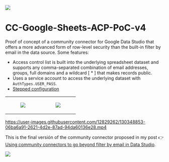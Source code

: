 ![](https://user-images.githubusercontent.com/12829262/130348347-2d9c0abe-9886-4025-b0d4-c69cc9910a79.png)

# CC-Google-Sheets-ACP-PoC-v4

Proof of concept of a community connector for Google Data Studio that offers a more advanced form of row-level security than the built-in filter by email in the data source. Some features:

*   Access control list is built into the underlying spreadsheet dataset and supports any comma-separated combination of email addresses, groups, full domains and a wildcard \[ \* \] that makes records public.
*   Uses a service account to access the underlying dataset with `AuthTypes.USER_PASS`.
*   [Stepped configuration](https://developers.google.com/datastudio/connector/stepped-configuration)

<table><tbody><tr><td><figure class="image"><img src="https://user-images.githubusercontent.com/12829262/130349603-fd5579e0-df67-4578-b2e7-21bccfa73ca7.png"></figure></td><td><figure class="image"><img src="https://user-images.githubusercontent.com/12829262/130349588-b5c5d4c8-c1f6-4d74-ad54-f514ead3186b.png"></figure></td></tr></tbody></table>

https://user-images.githubusercontent.com/12829262/130348853-06ba6a91-2621-4d2e-87ad-94da60136e28.mp4

This is the final versión of the community connector proposed in my post 👉 [Using community connectors to go beyond filter by email in Data Studio](https://pablofelip.online/community-connectors-beyond-filter-email-data-studio).

![](https://user-images.githubusercontent.com/12829262/130349414-83324083-3946-4b01-b471-2b8d0de68531.png)
